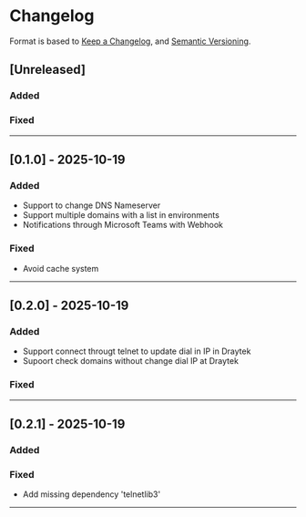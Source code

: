 # Changelog

Format is based to [Keep a Changelog](https://keepachangelog.com/es-ES/1.0.0/),
and [Semantic Versioning](https://semver.org/lang/es/).

## [Unreleased]
### Added

### Fixed

---

## [0.1.0] - 2025-10-19
### Added
- Support to change DNS Nameserver
- Support multiple domains with a list in environments
- Notifications through Microsoft Teams with Webhook

### Fixed
- Avoid cache system

---

## [0.2.0] - 2025-10-19
### Added
- Support connect througt telnet to update dial in IP in Draytek
- Supoort check domains without change dial IP at Draytek

### Fixed

---

## [0.2.1] - 2025-10-19
### Added

### Fixed
- Add missing dependency 'telnetlib3'

---